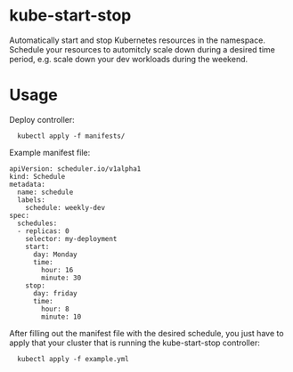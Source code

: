 # kube-start-stop

Automatically start and stop Kubernetes resources in the namespace. Schedule your resources to automitcly scale down during a desired time period, e.g. scale down your dev workloads during the weekend.

# Usage

Deploy controller:

```
  kubectl apply -f manifests/ 
```

Example manifest file:
```
apiVersion: scheduler.io/v1alpha1
kind: Schedule
metadata:
  name: schedule
  labels:
    schedule: weekly-dev
spec:
  schedules:
  - replicas: 0
    selector: my-deployment
    start:
      day: Monday 
      time:
        hour: 16 
        minute: 30
    stop:
      day: friday
      time:
        hour: 8
        minute: 10
```

After filling out the manifest file with the desired schedule, you just have to apply that your cluster that is running the kube-start-stop controller:
```
  kubectl apply -f example.yml
```
